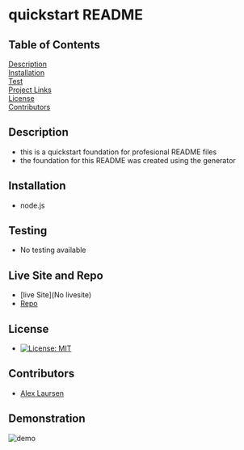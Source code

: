 
# quickstart README

## Table of Contents
[Description](##description)  
[Installation](##Installation)  
[Test](##Testing)  
[Project Links](##live-Site-and-Repo)  
[License](##License)  
[Contributors](##Contributors)  

## Description
* this is a quickstart foundation for profesional README files
* the foundation for this README was created using the generator

## Installation
* node.js

## Testing
* No testing available

## Live Site and Repo
* [live Site](No livesite)
* [Repo](https://github.com/ajlaursen/ajlaursen-readMe-quickstart)

## License
* [![License: MIT](https://img.shields.io/badge/License-MIT-yellow.svg)](https://opensource.org/licenses/MIT)

## Contributors
* [Alex Laursen](https://github.com/ajlaursen)  

## Demonstration

![demo](./assets/misc/Walkthrough.gif)
